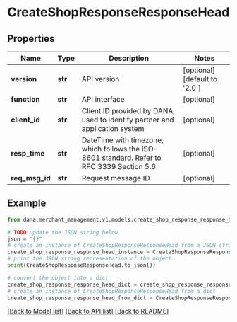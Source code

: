 # CreateShopResponseResponseHead


## Properties

Name | Type | Description | Notes
------------ | ------------- | ------------- | -------------
**version** | **str** | API version | [optional] [default to '2.0']
**function** | **str** | API interface | [optional] 
**client_id** | **str** | Client ID provided by DANA, used to identify partner and application system | [optional] 
**resp_time** | **str** | DateTime with timezone, which follows the ISO-8601 standard. Refer to RFC 3339 Section 5.6 | [optional] 
**req_msg_id** | **str** | Request message ID | [optional] 

## Example

```python
from dana.merchant_management.v1.models.create_shop_response_response_head import CreateShopResponseResponseHead

# TODO update the JSON string below
json = "{}"
# create an instance of CreateShopResponseResponseHead from a JSON string
create_shop_response_response_head_instance = CreateShopResponseResponseHead.from_json(json)
# print the JSON string representation of the object
print(CreateShopResponseResponseHead.to_json())

# convert the object into a dict
create_shop_response_response_head_dict = create_shop_response_response_head_instance.to_dict()
# create an instance of CreateShopResponseResponseHead from a dict
create_shop_response_response_head_from_dict = CreateShopResponseResponseHead.from_dict(create_shop_response_response_head_dict)
```
[[Back to Model list]](../README.md#documentation-for-models) [[Back to API list]](../README.md#documentation-for-api-endpoints) [[Back to README]](../README.md)


